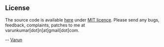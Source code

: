 License
-------
The source code is available [here](https://github.com/varunkumar/cloudfront-log-viewer) under [MIT licence](http://varunkumar.mit-license.org/). Please send any bugs, feedback, complaints, patches to me at varunkumar[dot]n[at]gmail[dot]com.

-- [Varun](http://www.varunkumar.me)
